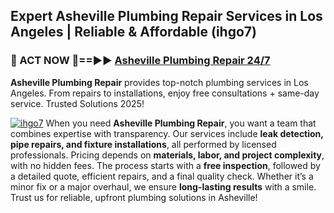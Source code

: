 ## Expert Asheville Plumbing Repair Services in Los Angeles | Reliable & Affordable (ihgo7)  

<h3>🚿 ACT NOW 🌟==►► <a href="https://tinyurl.com/2ne6vx2x" rel="nofollow">Asheville Plumbing Repair 24/7</a></h3>

**Asheville Plumbing Repair** provides top-notch plumbing services in Los Angeles. From repairs to installations, enjoy free consultations + same-day service. Trusted Solutions 2025!

[![ihgo7](https://i.imgur.com/4PFF4AK.jpeg)](https://tinyurl.com/2ne6vx2x)
When you need **Asheville Plumbing Repair**, you want a team that combines expertise with transparency. Our services include **leak detection, pipe repairs, and fixture installations**, all performed by licensed professionals. Pricing depends on **materials, labor, and project complexity**, with no hidden fees. The process starts with a **free inspection**, followed by a detailed quote, efficient repairs, and a final quality check. Whether it’s a minor fix or a major overhaul, we ensure **long-lasting results** with a smile. Trust us for reliable, upfront plumbing solutions in Asheville!